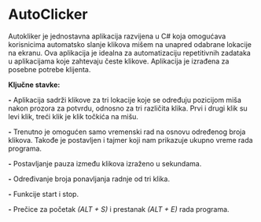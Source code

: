 # AutoClicker
Autokliker je jednostavna aplikacija razvijena u C# koja omogućava korisnicima automatsko slanje klikova mišem na unapred odabrane lokacije na ekranu. Ova aplikacija je idealna za automatizaciju repetitivnih zadataka u aplikacijama koje zahtevaju česte klikove. Aplikacija je izrađena za posebne potrebe klijenta.

**Ključne stavke:**

**-** Aplikacija sadrži klikove za tri lokacije koje se određuju pozicijom miša nakon prozora za potvrdu,       odnosno za tri različita klika. 
   Prvi i drugi klik su levi klik, treći klik je klik točkića na mišu.

**-** Trenutno je omogućen samo vremenski rad na osnovu određenog broja klikova.
   Takođe je postavljen i tajmer koji nam prikazuje ukupno vreme rada programa.

**-** Postavljanje pauza između klikova izraženo u sekundama.

**-** Određivanje broja ponavljanja radnje od tri klika.

**-** Funkcije start i stop.

**-** Prečice za početak _(ALT + S)_ i prestanak _(ALT + E)_ rada programa.
